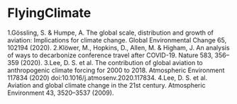 # FlyingClimate


1.Gössling, S. & Humpe, A. The global scale, distribution and growth of aviation: Implications for climate change. Global Environmental Change 65, 102194 (2020).
2.Klöwer, M., Hopkins, D., Allen, M. & Higham, J. An analysis of ways to decarbonize conference travel after COVID-19. Nature 583, 356–359 (2020).
3.Lee, D. S. et al. The contribution of global aviation to anthropogenic climate forcing for 2000 to 2018. Atmospheric Environment 117834 (2020) doi:10.1016/j.atmosenv.2020.117834.
4.Lee, D. S. et al. Aviation and global climate change in the 21st century. Atmospheric Environment 43, 3520–3537 (2009).
